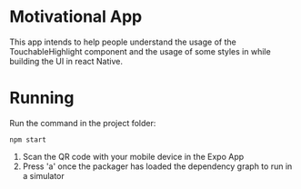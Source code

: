 # Motivational App

This app intends to help people understand the usage of the TouchableHighlight component and 
the usage of some styles in while building the UI in react Native.


# Running
Run the command in the project folder: 
```
npm start 
```

1. Scan the QR code with your mobile device in the Expo App
2. Press 'a' once the packager has loaded the dependency graph to run in a simulator
